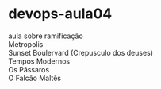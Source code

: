 # devops-aula04
aula sobre ramificação<br/>
Metropolis<br/>
Sunset Boulervard (Crepusculo dos deuses)<br/>
Tempos Modernos<br/>
Os Pássaros<br/>
O Falcão Maltês<br/>
